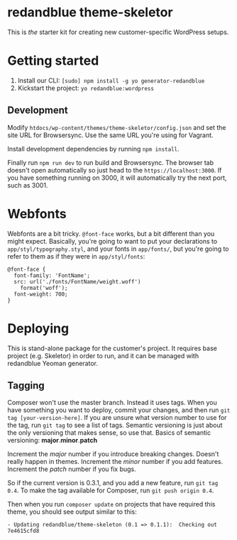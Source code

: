 # redandblue theme-skeletor

This is _the_ starter kit for creating new customer-specific WordPress setups.

# Getting started

1. Install our CLI: `[sudo] npm install -g yo generator-redandblue`
2. Kickstart the project: `yo redandblue:wordpress`

## Development

Modify `htdocs/wp-content/themes/theme-skeletor/config.json` and set the site URL for Browsersync. Use the same URL you're using for Vagrant.

Install development dependencies by running `npm install`.

Finally run `npm run dev` to run build and Browsersync. The browser tab doesn't open automatically so just head to the `https://localhost:3000`. If you have something running on 3000, it will automatically try the next port, such as 3001.

# Webfonts
Webfonts are a bit tricky. `@font-face` works, but a bit different than you might expect. Basically, you're going to want to put your declarations to `app/styl/typography.styl`, and your fonts in `app/fonts/`, but you're going to refer to them as if they were in `app/styl/fonts`:
```
@font-face {
  font-family: 'FontName';
  src: url('./fonts/FontName/weight.woff')
    format('woff');
  font-weight: 700;
}
```

# Deploying
This is stand-alone package for the customer's project. It requires base project (e.g. Skeletor) in order to run, and it can be managed with redandblue Yeoman generator.

## Tagging
Composer won't use the master branch. Instead it uses tags. When you have something you want to deploy, commit your changes, and then run `git tag [your-version-here]`. If you are unsure what version number to use for the tag, run `git tag` to see a list of tags. Semantic versioning is just about the only versioning that makes sense, so use that. Basics of semantic versioning: **major**.**minor**.**patch**

Increment the *major* number if you introduce breaking changes. Doesn't really happen in themes.
Increment the *minor* number if you add features.
Increment the *patch* number if you fix bugs.

So if the current version is 0.3.1, and you add a new feature, run `git tag 0.4`.
To make the tag available for Composer, run `git push origin 0.4`.

Then when you run `composer update` on projects that have required this theme, you should see output similar to this:
```
- Updating redandblue/theme-skeleton (0.1 => 0.1.1):  Checking out 7e4615cfd8
```
